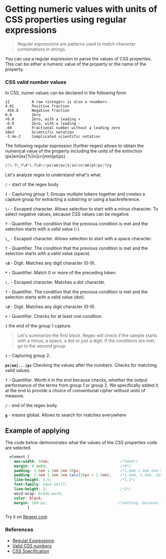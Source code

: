 # Getting numeric values with units of CSS properties using regular expressions
> Regular expressions are patterns used to match character combinations in strings. 

You can use a regular expression to parse the values of CSS properties. This can be either a numeric value of the property or the 
name of the property. 
### CSS valid number values
In CSS, numer values can be declared in the following form
```
12          A raw <integer> is also a <number>.
4.01        Positive fraction
-456.8      Negative fraction
0.0         Zero
+0.0        Zero, with a leading +
-0.0        Zero, with a leading -
.60         Fractional number without a leading zero
10e3        Scientific notation
-3.4e-2     Complicated scientific notation
```

  The following regular expression (further regex) allows to obtain the numerical value of the property including the units of the 
  extinction (px|em|ex|%|in|cn|mm|pt|pc)
  
  ```css
  /(\-?\_?\d*\.?\d+)(px|em|ex|%|in|cn|mm|pt|pc)?/g
  ```
  
  Let's analyze regex to understand what's what.
 
`/` - start of the regex body
 
**`(`** - Capturing group 1. Groups multiple tokens together and creates a capture group for extracting a substring or using a backreference.
 
  **`\-`** - Escaped character. Allows selection to start with a minus character. To select negative values, because CSS values can be negative
  
   **`?`** - Quantifier. The condition that the previous condition is met and the selection starts with a valid value (-).
 
  **`\_`** - Escaped character. Allows selection to start with a space character.
  
  **`?`** - Quantifier. The condition that the previous condition is met and the selection starts with a valid value (space).
  
  **`\d`** - Digit. Matches any digit character (0-9).
  
  **`*`** - Quantifier. Match 0 or more of the preceding token.
  
  **`\.`** - Escaped character.  Matches a dot character.
  
  **`?`** -  Quantifier. The condition that the previous condition is met and the selection starts with a valid value (dot).
  
  **`\d`** - Digit. Matches any digit character (0-9).
  
  **`+`** - Quantifier. Checks for at least one condition.
  
**`)`** the end of the group 1 capture. 

  
> Let's summarize the first block. Regex will check if the sample starts with a minus, a space, a dot or just a digit. 
> If the conditions are met, go to the second group.

**`(`** - Capturing group 2.

**`px|em|...|pc`** Checking the values after the numbers. Checks for matching valid values.
 
**`?`** - Quantifier. Worth it in the end because checks, whether the output performance of the terms from group 1 or group 2. We specifically added it at the end to provide a choice of conventional cipher without units of measure.

`/` - end of the regex body.

**`g`** - means global. Allows to search for matches everywhere

  
## Example of applying
The code below demonstrates what the values of the CSS properties code are selected

```css
  element {  
    max-width: 50em;                                /*50em*/                         
    margin: 0 auto;                                 /*0*/
    padding: 1.6em 1.5em 2em 50px;                  /*1.6em 1.5em 2em 50px*/
    padding: 1.6em 1.5em 2em calc(26px + 1.5em);    /*1.6em, 1.5em, 2em, 26px and 1.5em*/
    line-height: 1.5;                               /*1.5*/
    font-family: sans-serif; 
    line-height: 2;                                 /*2*/
    word-wrap: break-word;
    color: black;
    margin: 100 px;                                /*nothing, because it is invalid declaration*/
	      }
```
Try it on [Regexr.com](https://regexr.com/49jv5)

### References
* [Regular Expressions](https://developer.mozilla.org/en-US/docs/Web/JavaScript/Guide/Regular_Expressions)
* [Valid CSS numbers](https://developer.mozilla.org/en-US/docs/Web/CSS/number#Valid_numbers)
* [CSS Specification](https://drafts.csswg.org/css-values-4/#numbers)
